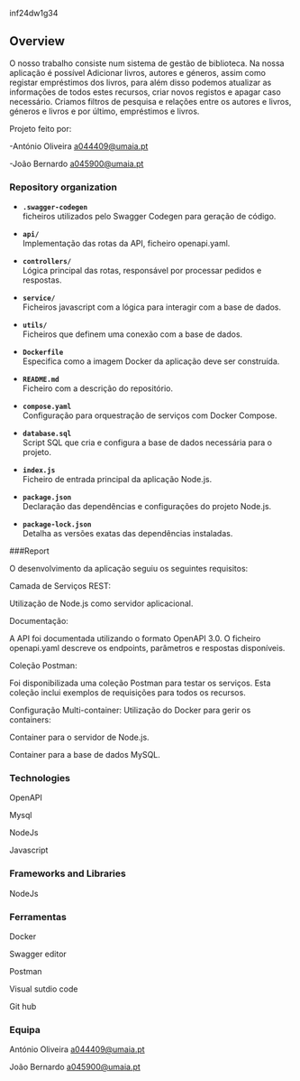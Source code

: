 inf24dw1g34

## Overview
O nosso trabalho consiste num sistema de gestão de biblioteca. Na nossa aplicação é possível Adicionar livros, autores e géneros, assim como registar empréstimos dos livros, para além disso podemos atualizar as informações de todos estes recursos, criar novos registos e apagar caso necessário. Criamos filtros de pesquisa e relações entre os autores e livros, géneros e livros e por último, empréstimos e livros.

Projeto feito por:

-António Oliveira a044409@umaia.pt

-João Bernardo a045900@umaia.pt


### Repository organization
- **`.swagger-codegen`**  
  ficheiros utilizados pelo Swagger Codegen para geração de código.
 
- **`api/`**  
  Implementação das rotas da API, ficheiro openapi.yaml.
 
- **`controllers/`**  
  Lógica principal das rotas, responsável por processar pedidos e respostas.
 
- **`service/`**  
  Ficheiros javascript com a lógica para interagir com a base de dados.
 
- **`utils/`**  
  Ficheiros que definem uma conexão com a base de dados.
 
- **`Dockerfile`**  
  Especifica como a imagem Docker da aplicação deve ser construída.
 
- **`README.md`**  
  Ficheiro com a descrição do repositório.
 
- **`compose.yaml`**  
  Configuração para orquestração de serviços com Docker Compose.
 
- **`database.sql`**  
  Script SQL que cria e configura a base de dados necessária para o projeto.
 
- **`index.js`**  
  Ficheiro de entrada principal da aplicação Node.js.
 
- **`package.json`**  
  Declaração das dependências e configurações do projeto Node.js.
 
- **`package-lock.json`**  
  Detalha as versões exatas das dependências instaladas.

###Report

O desenvolvimento da aplicação seguiu os seguintes requisitos:

Camada de Serviços REST:

Utilização de Node.js como servidor aplicacional.

Documentação:

A API foi documentada utilizando o formato OpenAPI 3.0.
O ficheiro openapi.yaml descreve os endpoints, parâmetros e respostas disponíveis.

Coleção Postman:

Foi disponibilizada uma coleção Postman para testar os serviços. Esta coleção inclui exemplos de requisições para todos os recursos.

Configuração Multi-container:
Utilização do Docker para gerir os containers:

Container para o servidor de Node.js.

Container para a base de dados MySQL.

### Technologies

OpenAPI

Mysql

NodeJs

Javascript

### Frameworks and Libraries

NodeJs

### Ferramentas
Docker

Swagger editor

Postman

Visual sutdio code

Git hub

### Equipa

António Oliveira a044409@umaia.pt

João Bernardo a045900@umaia.pt



